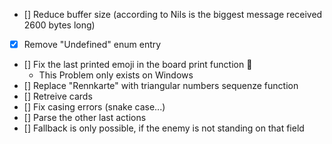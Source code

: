 - [] Reduce buffer size (according to Nils is the biggest message received 2600 bytes long)
- [x] Remove "Undefined" enum entry
- [] Fix the last printed emoji in the board print function 🏁
  - This Problem only exists on Windows
- [] Replace "Rennkarte" with triangular numbers sequenze function
- [] Retreive cards
- [] Fix casing errors (snake case...)
- [] Parse the other last actions
- [] Fallback is only possible, if the enemy is not standing on that field
